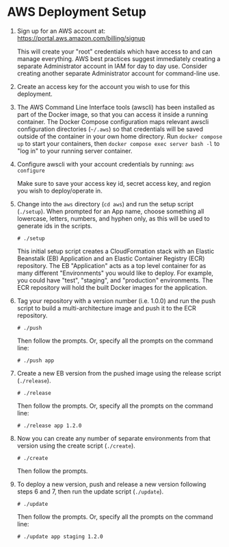 # AWS Deployment Setup

1. Sign up for an AWS account at: https://portal.aws.amazon.com/billing/signup

   This will create your "root" credentials which have access to and can
   manage everything. AWS best practices suggest immediately creating a
   separate Administrator account in IAM for day to day use. Consider
   creating another separate Administrator account for command-line use.

2. Create an access key for the account you wish to use for this deployment.

3. The AWS Command Line Interface tools (awscli) has been installed as part of the
   Docker image, so that you can access it inside a running container. The Docker
   Compose configuration maps relevant awscli configuration directories (`~/.aws`) so
   that credentials will be saved outside of the container in your own home directory.
   Run `docker compose up` to start your containers, then
   `docker compose exec server bash -l` to "log in" to your running server container.

4. Configure awscli with your account credentials by running: `aws configure`

   Make sure to save your access key id, secret access key, and region you
   wish to deploy/operate in.

5. Change into the `aws` directory (`cd aws`) and run the setup script (`./setup`).
   When prompted for an App name, choose something all lowercase, letters, numbers,
   and hyphen only, as this will be used to generate ids in the scripts.

   ```
   # ./setup
   ```

   This initial setup script creates a CloudFormation stack with an Elastic
   Beanstalk (EB) Application and an Elastic Container Registry (ECR) repository.
   The EB "Application" acts as a top level container for as many different
   "Environments" you would like to deploy. For example, you could have "test",
   "staging", and "production" environments. The ECR repository will hold
   the built Docker images for the application.

6. Tag your repository with a version number (i.e. 1.0.0) and run the push script
   to build a multi-architecture image and push it to the ECR repository.

   ```
   # ./push
   ```

   Then follow the prompts. Or, specify all the prompts on the command line:

   ```
   # ./push app
   ```

7. Create a new EB version from the pushed image using the release script (`./release`).

   ```
   # ./release
   ```

   Then follow the prompts. Or, specify all the prompts on the command line:

   ```
   # ./release app 1.2.0
   ```

8. Now you can create any number of separate environments from that version using
   the create script (`./create`).

   ```
   # ./create
   ```

   Then follow the prompts.

9. To deploy a new version, push and release a new version following steps 6 and 7,
   then run the update script (`./update`).

   ```
   # ./update
   ```

   Then follow the prompts. Or, specify all the prompts on the command line:

   ```
   # ./update app staging 1.2.0
   ```
